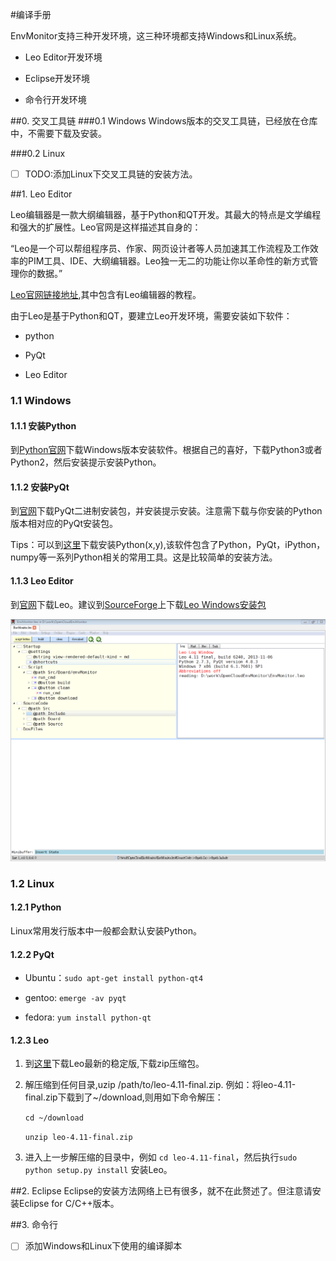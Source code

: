 #编译手册

EnvMonitor支持三种开发环境，这三种环境都支持Windows和Linux系统。

- Leo Editor开发环境

- Eclipse开发环境

- 命令行开发环境
  
##0. 交叉工具链
###0.1 Windows
Windows版本的交叉工具链，已经放在仓库中，不需要下载及安装。

###0.2 Linux
- [ ] TODO:添加Linux下交叉工具链的安装方法。

##1. Leo Editor

Leo编辑器是一款大纲编辑器，基于Python和QT开发。其最大的特点是文学编程和强大的扩展性。Leo官网是这样描述其自身的：
 
“Leo是一个可以帮组程序员、作家、网页设计者等人员加速其工作流程及工作效率的PIM工具、IDE、大纲编辑器。Leo独一无二的功能让你以革命性的新方式管理你的数据。”

[Leo官网链接地址](www.leoeditor.com),其中包含有Leo编辑器的教程。

由于Leo是基于Python和QT，要建立Leo开发环境，需要安装如下软件：

- python

- PyQt

- Leo Editor 

### 1.1 Windows
#### 1.1.1 安装Python

到[Python官网](https://www.python.org/downloads/)下载Windows版本安装软件。根据自己的喜好，下载Python3或者Python2，然后安装提示安装Python。


#### 1.1.2 安装PyQt
到[官网](http://www.riverbankcomputing.co.uk/software/pyqt/download)下载PyQt二进制安装包，并安装提示安装。注意需下载与你安装的Python版本相对应的PyQt安装包。

Tips：可以到[这里](http://www.mirrorservice.org/sites/pythonxy.com/)下载安装Python(x,y),该软件包含了Python，PyQt，iPython，numpy等一系列Python相关的常用工具。这是比较简单的安装方法。

#### 1.1.3 Leo Editor
到[官网](http://www.leoeditor.com/download.html)下载Leo。建议到[SourceForge](http://sourceforge.net/projects/leo/files/)上下载[Leo Windows安装包](http://sourceforge.net/projects/leo/files/Leo/4.11-final/LeoSetup-4.11-final.exe/download)



![leo截屏](./Doc/res/leo-screen.png)

### 1.2 Linux
#### 1.2.1 Python

Linux常用发行版本中一般都会默认安装Python。

#### 1.2.2 PyQt

- Ubuntu：`sudo apt-get install python-qt4`

- gentoo: `emerge -av pyqt`

- fedora: `yum install python-qt`

#### 1.2.3 Leo

1. 到[这里](http://sourceforge.net/projects/leo/files/Leo/)下载Leo最新的稳定版,下载zip压缩包。
2. 解压缩到任何目录,uzip /path/to/leo-4.11-final.zip. 例如：将leo-4.11-final.zip下载到了~/download,则用如下命令解压：

    `cd ~/download`
   
    `unzip leo-4.11-final.zip`
3. 进入上一步解压缩的目录中，例如 `cd leo-4.11-final`，然后执行`sudo python setup.py install` 安装Leo。

##2. Eclipse
Eclipse的安装方法网络上已有很多，就不在此赘述了。但注意请安装Eclipse for C/C++版本。


##3. 命令行

- [ ] 添加Windows和Linux下使用的编译脚本